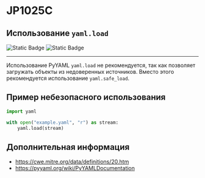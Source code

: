 # JP1025C
## Использование `yaml.load`

![Static Badge](https://img.shields.io/badge/%D0%A1%D1%82%D0%B5%D0%BF%D0%B5%D0%BD%D1%8C%20%D0%BA%D1%80%D0%B8%D1%82%D0%B8%D1%87%D0%BD%D0%BE%D1%81%D1%82%D0%B8-%D1%81%D1%80%D0%B5%D0%B4%D0%BD%D1%8F%D1%8F-orange?style=for-the-badge)
![Static Badge](https://img.shields.io/badge/%D0%94%D0%BE%D1%81%D1%82%D0%BE%D0%B2%D0%B5%D1%80%D0%BD%D0%BE%D1%81%D1%82%D1%8C%20%D0%BE%D0%BF%D1%80%D0%B5%D0%B4%D0%B5%D0%BB%D0%B5%D0%BD%D0%B8%D1%8F-%D0%B2%D1%8B%D1%81%D0%BE%D0%BA%D0%B0%D1%8F-crimson?style=for-the-badge)

----

Использование PyYAML `yaml.load` не рекомендуется, так как позволяет загружать объекты из недоверенных источников. Вместо этого рекомендуется использование `yaml.safe_load`.

## Пример небезопасного использования

```python linenums="1"
import yaml

with open("example.yaml", "r") as stream:
    yaml.load(stream)
```

## Дополнительная информация

* <https://cwe.mitre.org/data/definitions/20.htm>
* <https://pyyaml.org/wiki/PyYAMLDocumentation>
